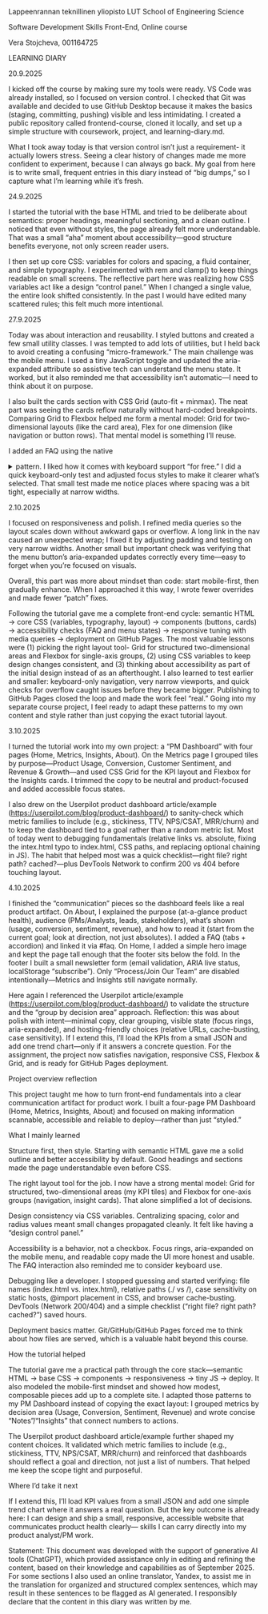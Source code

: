 Lappeenrannan teknillinen yliopisto
LUT School of Engineering Science

Software Development Skills Front-End, Online course

Vera Stojcheva, 001164725

LEARNING DIARY

20.9.2025

I kicked off the course by making sure my tools were ready. VS Code was already installed, so I focused on version control. I checked that Git was available and decided to use GitHub Desktop because it makes the basics (staging, committing, pushing) visible and less intimidating. I created a public repository called frontend-course, cloned it locally, and set up a simple structure with coursework, project, and learning-diary.md.

What I took away today is that version control isn’t just a requirement- it actually lowers stress. Seeing a clear history of changes made me more confident to experiment, because I can always go back. My goal from here is to write small, frequent entries in this diary instead of “big dumps,” so I capture what I’m learning while it’s fresh.

24.9.2025

I started the tutorial with the base HTML and tried to be deliberate about semantics: proper headings, meaningful sectioning, and a clean outline. I noticed that even without styles, the page already felt more understandable. That was a small “aha” moment about accessibility—good structure benefits everyone, not only screen reader users.

I then set up core CSS: variables for colors and spacing, a fluid container, and simple typography. I experimented with rem and clamp() to keep things readable on small screens. The reflective part here was realizing how CSS variables act like a design “control panel.” When I changed a single value, the entire look shifted consistently. In the past I would have edited many scattered rules; this felt much more intentional.

27.9.2025

Today was about interaction and reusability. I styled buttons and created a few small utility classes. I was tempted to add lots of utilities, but I held back to avoid creating a confusing “micro-framework.” The main challenge was the mobile menu. I used a tiny JavaScript toggle and updated the aria-expanded attribute so assistive tech can understand the menu state. It worked, but it also reminded me that accessibility isn’t automatic—I need to think about it on purpose.

I also built the cards section with CSS Grid (auto-fit + minmax). The neat part was seeing the cards reflow naturally without hard-coded breakpoints. Comparing Grid to Flexbox helped me form a mental model: Grid for two-dimensional layouts (like the card area), Flex for one dimension (like navigation or button rows). That mental model is something I’ll reuse.

I added an FAQ using the native <details><summary> pattern. I liked how it comes with keyboard support “for free.” I did a quick keyboard-only test and adjusted focus styles to make it clearer what’s selected. That small test made me notice places where spacing was a bit tight, especially at narrow widths.

2.10.2025

I focused on responsiveness and polish. I refined media queries so the layout scales down without awkward gaps or overflow. A long link in the nav caused an unexpected wrap; I fixed it by adjusting padding and testing on very narrow widths. Another small but important check was verifying that the menu button’s aria-expanded updates correctly every time—easy to forget when you’re focused on visuals.

Overall, this part was more about mindset than code: start mobile-first, then gradually enhance. When I approached it this way, I wrote fewer overrides and made fewer “patch” fixes.

Following the tutorial gave me a complete front-end cycle: semantic HTML → core CSS (variables, typography, layout) → components (buttons, cards) → accessibility checks (FAQ and menu states) → responsive tuning with media queries → deployment on GitHub Pages. The most valuable lessons were (1) picking the right layout tool- Grid for structured two-dimensional areas and Flexbox for single-axis groups, (2) using CSS variables to keep design changes consistent, and (3) thinking about accessibility as part of the initial design instead of as an afterthought. I also learned to test earlier and smaller: keyboard-only navigation, very narrow viewports, and quick checks for overflow caught issues before they became bigger. Publishing to GitHub Pages closed the loop and made the work feel “real.” Going into my separate course project, I feel ready to adapt these patterns to my own content and style rather than just copying the exact tutorial layout.

3.10.2025

I turned the tutorial work into my own project: a “PM Dashboard” with four pages (Home, Metrics, Insights, About). On the Metrics page I grouped tiles by purpose—Product Usage, Conversion, Customer Sentiment, and Revenue & Growth—and used CSS Grid for the KPI layout and Flexbox for the Insights cards. I trimmed the copy to be neutral and product-focused and added accessible focus states.

I also drew on the Userpilot product dashboard article/example (https://userpilot.com/blog/product-dashboard/) to sanity-check which metric families to include (e.g., stickiness, TTV, NPS/CSAT, MRR/churn) and to keep the dashboard tied to a goal rather than a random metric list. Most of today went to debugging fundamentals (relative links vs. absolute, fixing the intex.html typo to index.html, CSS paths, and replacing optional chaining in JS). The habit that helped most was a quick checklist—right file? right path? cached?—plus DevTools Network to confirm 200 vs 404 before touching layout.

4.10.2025

I finished the “communication” pieces so the dashboard feels like a real product artifact. On About, I explained the purpose (at-a-glance product health), audience (PMs/Analysts, leads, stakeholders), what’s shown (usage, conversion, sentiment, revenue), and how to read it (start from the current goal; look at direction, not just absolutes). I added a FAQ (tabs + accordion) and linked it via #faq. On Home, I added a simple hero image and kept the page tall enough that the footer sits below the fold. In the footer I built a small newsletter form (email validation, ARIA live status, localStorage “subscribe”). Only “Process/Join Our Team” are disabled intentionally—Metrics and Insights still navigate normally.

Here again I referenced the Userpilot article/example (https://userpilot.com/blog/product-dashboard/) to validate the structure and the “group by decision area” approach. Reflection: this was about polish with intent—minimal copy, clear grouping, visible state (focus rings, aria-expanded), and hosting-friendly choices (relative URLs, cache-busting, case sensitivity). If I extend this, I’ll load the KPIs from a small JSON and add one trend chart—only if it answers a concrete question. For the assignment, the project now satisfies navigation, responsive CSS, Flexbox & Grid, and is ready for GitHub Pages deployment.

Project overview reflection

This project taught me how to turn front-end fundamentals into a clear communication artifact for product work. I built a four-page PM Dashboard (Home, Metrics, Insights, About) and focused on making information scannable, accessible and reliable to deploy—rather than just “styled.”

What I mainly learned

Structure first, then style. Starting with semantic HTML gave me a solid outline and better accessibility by default. Good headings and sections made the page understandable even before CSS.

The right layout tool for the job. I now have a strong mental model: Grid for structured, two-dimensional areas (my KPI tiles) and Flexbox for one-axis groups (navigation, insight cards). That alone simplified a lot of decisions.

Design consistency via CSS variables. Centralizing spacing, color and radius values meant small changes propagated cleanly. It felt like having a “design control panel.”

Accessibility is a behavior, not a checkbox. Focus rings, aria-expanded on the mobile menu, and readable copy made the UI more honest and usable. The FAQ interaction also reminded me to consider keyboard use.

Debugging like a developer. I stopped guessing and started verifying: file names (index.html vs. intex.html), relative paths (./ vs /), case sensitivity on static hosts, @import placement in CSS, and browser cache-busting. DevTools (Network 200/404) and a simple checklist (“right file? right path? cached?”) saved hours.

Deployment basics matter. Git/GitHub/GitHub Pages forced me to think about how files are served, which is a valuable habit beyond this course.

How the tutorial helped

The tutorial gave me a practical path through the core stack—semantic HTML → base CSS → components → responsiveness → tiny JS → deploy. It also modeled the mobile-first mindset and showed how modest, composable pieces add up to a complete site. I adapted those patterns to my PM Dashboard instead of copying the exact layout: I grouped metrics by decision area (Usage, Conversion, Sentiment, Revenue) and wrote concise “Notes”/“Insights” that connect numbers to actions.

The Userpilot product dashboard article/example further shaped my content choices. It validated which metric families to include (e.g., stickiness, TTV, NPS/CSAT, MRR/churn) and reinforced that dashboards should reflect a goal and direction, not just a list of numbers. That helped me keep the scope tight and purposeful.

Where I’d take it next

If I extend this, I’ll load KPI values from a small JSON and add one simple trend chart where it answers a real question. But the key outcome is already here: I can design and ship a small, responsive, accessible website that communicates product health clearly— skills I can carry directly into my product analyst/PM work.

Statement:
This document was developed with the support of generative AI tools (ChatGPT), which provided assistance only in editing and refining the content, based on their knowledge and capabilities as of September 2025.
For some sections I also used an online translator, Yandex, to assist me in the translation for organized and structured complex sentences, which may result in these sentences to be flagged as AI generated. I responsibly declare that the content in this diary was written by me.
